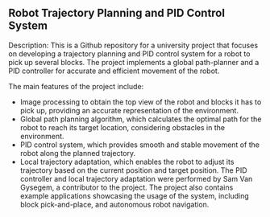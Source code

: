 ## Robot Trajectory Planning and PID Control System

Description:
This is a Github repository for a university project that focuses on developing a trajectory planning and PID control system for a robot to pick up several blocks. The project implements a global path-planner and a PID controller for accurate and efficient movement of the robot.

The main features of the project include:

* Image processing to obtain the top view of the robot and blocks it has to pick up, providing an accurate representation of the environment.
* Global path planning algorithm, which calculates the optimal path for the robot to reach its target location, considering obstacles in the environment.
* PID control system, which provides smooth and stable movement of the robot along the planned trajectory.
* Local trajectory adaptation, which enables the robot to adjust its trajectory based on the current position and target position.
The PID controller and local trajectory adaptation were performed by Sam Van Gysegem, a contributor to the project. The project also contains example applications showcasing the usage of the system, including block pick-and-place, and autonomous robot navigation.
